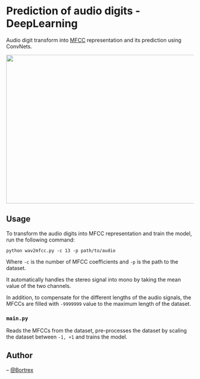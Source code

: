 # Prediction of audio digits - DeepLearning

Audio digit transform into [MFCC](https://en.wikipedia.org/wiki/Mel-frequency_cepstrum) representation and  its prediction using ConvNets.

<img src="https://github.com/Bortrex/audio_digit_recognition/assets/24497590/ebc2bd45-9aa8-4827-9b25-1615fcc1b8f4" width="900" height="400">

## Usage

To transform the audio digits into MFCC representation and train the model, run the following command:

    python wav2mfcc.py -c 13 -p path/to/audio

Where `-c` is the number of MFCC coefficients and `-p` is the path to the dataset.

It automatically handles the stereo signal into mono by taking the mean value of the two channels. 

In addition, to compensate for the different lengths of the audio signals, the MFCCs are filled with `-9999999` value to the maximum length of the dataset.

### `main.py`
Reads the MFCCs from the dataset, pre-processes the dataset by scaling the dataset between `-1, +1` and trains the model.


## Author

– [@Bortrex](https://github.com/Bortrex)
